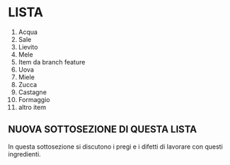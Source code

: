 # LISTA


1. Acqua
2. Sale
3. Lievito
4. Mele
5. Item da branch feature
6. Uova 
7. Miele 
8. Zucca 
9. Castagne 
10. Formaggio 
11. altro item

## NUOVA SOTTOSEZIONE DI QUESTA LISTA 

In questa sottosezione si discutono i pregi e i difetti di lavorare con questi ingredienti.

